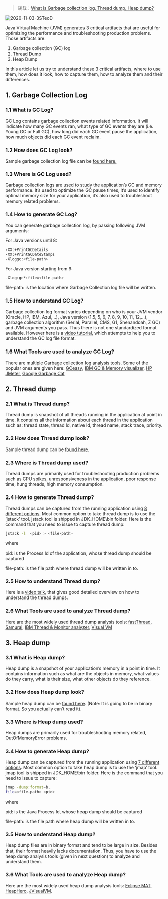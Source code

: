 > 转载：[What is Garbage collection log, Thread dump, Heap dump?](https://blog.fastthread.io/2020/10/15/what-is-garbage-collection-log-thread-dump-heap-dump/)

![2020-11-03-3STeoD](https://image.ldbmcs.com/2020-11-03-3STeoD.jpg)

Java Virtual Machine (JVM) generates 3 critical artifacts that are useful for optimizing the performance and troubleshooting production problems. Those artifacts are:

1. Garbage collection (GC) log
2. Thread Dump
3. Heap Dump

In this article let us try to understand these 3 critical artifacts, where to use them, how does it look, how to capture them, how to analyze them and their differences.

## 1. Garbage Collection Log

### 1.1 What is GC Log? 

GC Log contains garbage collection events related information. It will indicate how many GC events ran, what type of GC events they are (i.e. Young GC or Full GC), how long did each GC event pause the application, how much objects did each GC event reclaim. 

### 1.2 How does GC Log look?

Sample garbage collection log file can be [found here. ](https://tier1app.com/dist/sample/g1-repeatedGC.txt)

### 1.3 Where is GC Log used?

Garbage collection logs are used to study the application’s GC and memory performance. It’s used to optimize the GC pause times, it’s used to identify optimal memory size for your application, it’s also used to troubleshoot memory related problems.

### 1.4 How to generate GC Log?

You can generate garbage collection log, by passing following JVM arguments:

For Java versions until 8:

```bash
-XX:+PrintGCDetails
-XX:+PrintGCDateStamps
-Xloggc:<file-path>
```

For Java version starting from 9:

```bash
-Xlog:gc*:file=<file-path>
```

file-path: is the location where Garbage Collection log file will be written.

### 1.5 How to understand GC Log?

Garbage collection log format varies depending on who is your JVM vendor (Oracle, HP, IBM, Azul, ..), Java version (1.5, 5, 6, 7, 8, 9, 10, 11, 12,…), garbage collection algorithm (Serial, Parallel, CMS, G1, Shenandoah, Z GC) and JVM arguments you pass. Thus there is not one standardized format available. However here is a [video tutorial](https://www.youtube.com/watch?v=6G0E4O5yxks), which attempts to help you to understand the GC log file format.

### 1.6 What Tools are used to analyze GC Log?

There are multiple Garbage collection log analysis tools. Some of the popular ones are given here: [GCeasy](https://gceasy.io/), [IBM GC & Memory visualizer](https://developer.ibm.com/javasdk/tools/), [HP JMeter](https://h20392.www2.hpe.com/portal/swdepot/displayProductInfo.do?productNumber=HPJMETER), [Google Garbage Cat](https://code.google.com/archive/a/eclipselabs.org/p/garbagecat)

## 2. Thread dump

### 2.1 What is Thread dump? 

Thread dump is snapshot of all threads running in the application at point in time. It contains all the information about each thread in the application such as: thread state, thread Id, native Id, thread name, stack trace, priority.

### 2.2 How does Thread dump look?

Sample thread dump can be [found here](https://tier1app.com/dist/sample/threaddump_QC1-031214.txt).

### 2.3 Where is Thread dump used?

Thread dumps are primarily used for troubleshooting production problems such as CPU spikes, unresponsiveness in the application, poor response time, hung threads, high memory consumption.

### 2.4 How to generate Thread dump?

Thread dumps can be captured from the running application using [8 different options](https://blog.fastthread.io/2016/06/06/how-to-take-thread-dumps-7-options/). Most common option to take thread dump is to use the ‘jstack’ tool. jstack tool is shipped in JDK_HOME\bin folder. Here is the command that you need to issue to capture thread dump:

```bash
jstack -l  <pid> > <file-path>
```

where

pid: is the Process Id of the application, whose thread dump should be captured

file-path: is the file path where thread dump will be written in to. 

### 2.5  How to understand Thread dump?

Here is a [video talk](https://www.youtube.com/watch?v=wbcT7sa15Lo), that gives good detailed overview on how to understand the thread dumps. 

### 2.6 What Tools are used to analyze Thread dump?

Here are the most widely used thread dump analysis tools: [fastThread](https://fastthread.io/), [Samurai](https://github.com/yusuke/samurai), [IBM Thread & Monitor analyzer](https://developer.ibm.com/javasdk/tools/), [Visual VM](https://visualvm.github.io/)

## 3. Heap dump

### 3.1 What is Heap dump? 

Heap dump is a snapshot of your application’s memory in a point in time. It contains information such as what are the objects in memory, what values do they carry, what is their size, what other objects do they reference. 

### 3.2 How does Heap dump look?

Sample heap dump can be [found here](https://tier1app.com/dist/sample/small-hd.bin). (Note: It is going to be in binary format. So you actually can’t read it).

### 3.3 Where is Heap dump used?

Heap dumps are primarily used for troubleshooting memory related, OutOfMemoryError problems.

### 3.4 How to generate Heap dump?

Heap dump can be captured from the running application using [7 different options](https://blog.heaphero.io/2017/10/13/how-to-capture-java-heap-dumps-7-options/). Most common option to take heap dump is to use the ‘jmap’ tool. jmap tool is shipped in JDK_HOME\bin folder. Here is the command that you need to issue to capture:

```bash
jmap -dump:format=b,
file=<file-path> <pid> 
```

where

pid: is the Java Process Id, whose heap dump should be captured

file-path: is the file path where heap dump will be written in to.

### 3.5 How to understand Heap dump?

Heap dump files are in binary format and tend to be large in size. Besides that, their format heavily lacks documentation. Thus, you have to use the heap dump analysis tools (given in next question) to analyze and understand them.

### 3.6 What Tools are used to analyze Heap dump?

 Here are the most widely used heap dump analysis tools: [Eclipse MAT](https://www.eclipse.org/mat/), [HeapHero](https://heaphero.io/), [JVisualVM](https://docs.oracle.com/javase/8/docs/technotes/tools/unix/jvisualvm.html).

